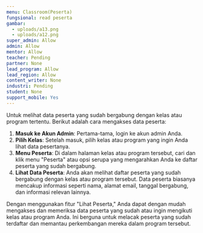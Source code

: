 ```yaml
---
menu: Classroom(Peserta)
fungsional: read peserta
gambar:
  - uploads/a13.png
  - uploads/a12.png
super_admin: Allow
admin: Allow
mentor: Allow
teacher: Pending
partner: None
lead_program: Allow
lead_region: Allow
content_writer: None
industri: Pending
student: None
support_mobile: Yes
---
```

Untuk melihat data peserta yang sudah bergabung dengan kelas atau program tertentu. Berikut adalah cara mengakses data peserta:

1. **Masuk ke Akun Admin**: Pertama-tama, login ke akun admin Anda.
2. **Pilih Kelas**: Setelah masuk, pilih kelas atau program yang ingin Anda lihat data pesertanya.
3. **Menu Peserta**: Di dalam halaman kelas atau program tersebut, cari dan klik menu "Peserta" atau opsi serupa yang mengarahkan Anda ke daftar peserta yang sudah bergabung.
4. **Lihat Data Peserta**: Anda akan melihat daftar peserta yang sudah bergabung dengan kelas atau program tersebut. Data peserta biasanya mencakup informasi seperti nama, alamat email, tanggal bergabung, dan informasi relevan lainnya.

Dengan menggunakan fitur "Lihat Peserta," Anda dapat dengan mudah mengakses dan memeriksa data peserta yang sudah atau ingin mengikuti kelas atau program Anda. Ini berguna untuk melacak peserta yang sudah terdaftar dan memantau perkembangan mereka dalam program tersebut.